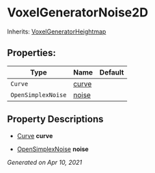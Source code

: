 # VoxelGeneratorNoise2D

Inherits: [VoxelGeneratorHeightmap](VoxelGeneratorHeightmap.md)




## Properties: 


Type                | Name               | Default 
------------------- | ------------------ | --------
`Curve`             | [curve](#i_curve)  |         
`OpenSimplexNoise`  | [noise](#i_noise)  |         
<p></p>

## Property Descriptions

- [Curve](https://docs.godotengine.org/en/stable/classes/class_curve.html)<span id="i_curve"></span> **curve**


- [OpenSimplexNoise](https://docs.godotengine.org/en/stable/classes/class_opensimplexnoise.html)<span id="i_noise"></span> **noise**


_Generated on Apr 10, 2021_

